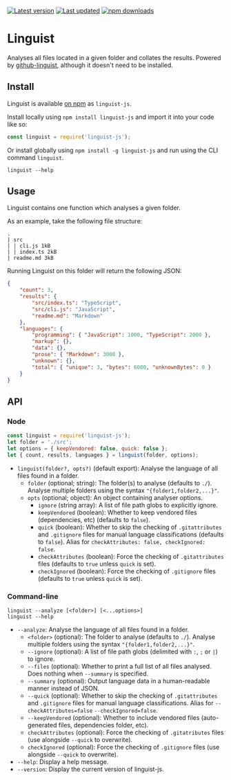 [![Latest version](https://img.shields.io/github/v/release/Nixinova/Linguist?label=latest%20version&style=flat-square)](https://github.com/Nixinova/Linguist/releases)
[![Last updated](https://img.shields.io/github/release-date/Nixinova/Linguist?label=updated&style=flat-square)](https://github.com/Nixinova/Linguist/releases)
[![npm downloads](https://img.shields.io/npm/dt/linguist-js?logo=npm)](https://www.npmjs.com/package/linguist-js)

# Linguist

Analyses all files located in a given folder and collates the results.
Powered by [github-linguist](https://github.com/github/linguist), although it doesn't need to be installed.

## Install

Linguist is available [on npm](https://npmjs.com/package/linguist-js) as `linguist-js`.

Install locally using `npm install linguist-js` and import it into your code like so:

```js
const linguist = require('linguist-js');
```

Or install globally using `npm install -g linguist-js` and run using the CLI command `linguist`.

```
linguist --help
```

## Usage

Linguist contains one function which analyses a given folder.

As an example, take the following file structure:

```
.
| src
| | cli.js 1kB
| | index.ts 2kB
| readme.md 3kB
```

Running Linguist on this folder will return the following JSON:

```json
{
	"count": 3,
	"results": {
		"src/index.ts": "TypeScript",
		"src/cli.js": "JavaScript",
		"readme.md": "Markdown"
	},
	"languages": {
		"programming": { "JavaScript": 1000, "TypeScript": 2000 },
		"markup": {},
		"data": {},
		"prose": { "Markdown": 3000 },
		"unknown": {},
		"total": { "unique": 3, "bytes": 6000, "unknownBytes": 0 }
	}
}
```

## API

### Node

```js
const linguist = require('linguist-js');
let folder = './src';
let options = { keepVendored: false, quick: false };
let { count, results, languages } = linguist(folder, options);
```

- `linguist(folder?, opts?)` (default export):
  Analyse the language of all files found in a folder.
  - `folder` (optional; string):
    The folder(s) to analyse (defaults to `./`).
    Analyse multiple folders using the syntax `"{folder1,folder2,...}"`.
  - `opts` (optional; object):
    An object containing analyser options.
	- `ignore` (string array):
	  A list of file path globs to explicitly ignore.
    - `keepVendored` (boolean):
      Whether to keep vendored files (dependencies, etc) (defaults to `false`).
    - `quick` (boolean):
      Whether to skip the checking of `.gitattributes` and `.gitignore` files for manual language classifications (defaults to `false`).
	  Alias for `checkAttributes: false, checkIgnored: false`.
	- `checkAttributes` (boolean):
	  Force the checking of `.gitattributes` files (defaults to `true` unless `quick` is set).
	- `checkIgnored` (boolean):
	  Force the checking of `.gitignore` files (defaults to `true` unless `quick` is set).

### Command-line

```
linguist --analyze [<folder>] [<...options>]
linguist --help
```

- `--analyze`:
  Analyse the language of all files found in a folder.
  - `<folder>` (optional):
    The folder to analyse (defaults to `./`).
    Analyse multiple folders using the syntax `"{folder1,folder2,...}"`.
  - `--ignore`  (optional):
    A list of file path globs (delimited with `:`, `;` or `|`) to ignore.
  - `--files` (optional):
    Whether to print a full list of all files analysed.
    Does nothing when `--summary` is specified.
  - `--summary` (optional):
    Output language data in a human-readable manner instead of JSON.
  - `--quick` (optional):
    Whether to skip the checking of `.gitattributes` and `.gitignore` files for manual language classifications.
    Alias for `--checkAttributes=false` `--checkIgnored=false`.
  - `--keepVendored` (optional):
    Whether to include vendored files (auto-generated files, dependencies folder, etc).
  - `checkAttributes` (optional):
    Force the checking of `.gitatributes` files (use alongside `--quick` to overwrite).
  - `checkIgnored` (optional):
    Force the checking of `.gitignore` files (use alongside `--quick` to overwrite).
- `--help`:
  Display a help message.
- `--version`:
  Display the current version of linguist-js.

